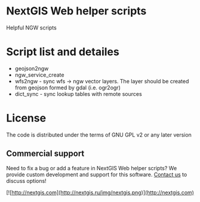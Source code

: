# NextGIS Web helper scripts

Helpful NGW scripts

# Script list and detailes

* geojson2ngw
* ngw_service_create
* wfs2ngw - sync wfs -> ngw vector layers. The layer should be created from geojson formed by gdal (i.e. ogr2ogr)
* dict_sync - sync lookup tables with remote sources
 
# License

The code is distributed under the terms of GNU GPL v2 or any later version

Commercial support
----------
Need to fix a bug or add a feature in NextGIS Web helper scripts? We provide custom development and support for this software. [Contact us](http://nextgis.ru/en/contact/) to discuss options!

[![http://nextgis.com](http://nextgis.ru/img/nextgis.png)](http://nextgis.com)
